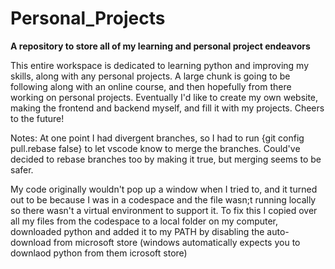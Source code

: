 # Personal_Projects
**A repository to store all of my learning and personal project endeavors**

This entire workspace is dedicated to learning python and improving my skills, along with any personal projects. A large chunk is going to be following along with an online course, and then hopefully from there working on 
personal projects. Eventually I'd like to create my own website, making the frontend and backend myself, and fill it with my projects. Cheers to the future!


Notes:
At one point I had divergent branches, so I had to run {git config pull.rebase false} to let vscode know to merge the branches.
Could've decided to rebase branches too by making it true, but merging seems to be safer.

My code originally wouldn't pop up a window when I tried to, and it turned out to be because I was in a codespace and the file wasn;t running locally so there wasn't a virtual environment to support it.
To fix this I copied over all my files from the codespace to a local folder on my computer, downloaded python and added it to my PATH by disabling the auto-download from microsoft store (windows automatically expects you to downlaod python from them icrosoft store)
